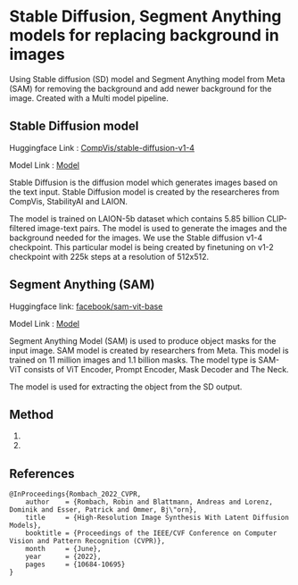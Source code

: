 # Stable Diffusion, Segment Anything models for replacing background in images

Using Stable diffusion (SD) model and Segment Anything model from Meta (SAM) for removing the background and add newer background for the image. Created with a Multi model pipeline.

## Stable Diffusion model

Huggingface Link : [CompVis/stable-diffusion-v1-4](https://huggingface.co/CompVis/stable-diffusion-v1-4)

Model Link : [Model](https://huggingface.co/CompVis/stable-diffusion-v1-4/tree/main)

Stable Diffusion is the diffusion model which generates images based on the text input. Stable Diffusion model is created by the researcheres from CompVis, StabilityAI and LAION.

The model is trained on LAION-5b dataset which contains 5.85 billion CLIP-filtered image-text pairs. The model is used to generate the images and the background needed for the images. We use the Stable diffusion v1-4 checkpoint. This particular model is being created by finetuning on v1-2 checkpoint with 225k steps at a resolution of 512x512.

## Segment Anything (SAM)

Huggingface link: [facebook/sam-vit-base](https://huggingface.co/facebook/sam-vit-base)

Model Link : [Model](https://segment-anything.com/)

Segment Anything Model (SAM) is used to produce object masks for the input image. SAM model is created by researchers from Meta. This model is trained on 11 million images and 1.1 billion masks. The model type is SAM-ViT consists of ViT Encoder, Prompt Encoder, Mask Decoder and The Neck.

The model is used for extracting the object from the SD output.

## Method
1. 
2. 

## References
```
@InProceedings{Rombach_2022_CVPR,
    author    = {Rombach, Robin and Blattmann, Andreas and Lorenz, Dominik and Esser, Patrick and Ommer, Bj\"orn},
    title     = {High-Resolution Image Synthesis With Latent Diffusion Models},
    booktitle = {Proceedings of the IEEE/CVF Conference on Computer Vision and Pattern Recognition (CVPR)},
    month     = {June},
    year      = {2022},
    pages     = {10684-10695}
}
```